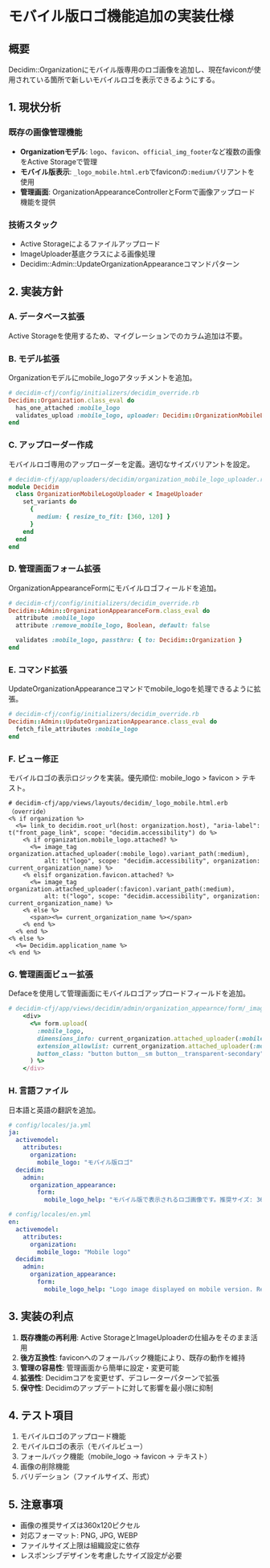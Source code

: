 # モバイル版ロゴ機能追加の実装仕様

## 概要
Decidim::Organizationにモバイル版専用のロゴ画像を追加し、現在faviconが使用されている箇所で新しいモバイルロゴを表示できるようにする。

## 1. 現状分析

### 既存の画像管理機能
- **Organizationモデル**: `logo`、`favicon`、`official_img_footer`など複数の画像をActive Storageで管理
- **モバイル版表示**: `_logo_mobile.html.erb`でfaviconの`:medium`バリアントを使用
- **管理画面**: OrganizationAppearanceControllerとFormで画像アップロード機能を提供

### 技術スタック
- Active Storageによるファイルアップロード
- ImageUploader基底クラスによる画像処理
- Decidim::Admin::UpdateOrganizationAppearanceコマンドパターン

## 2. 実装方針

### A. データベース拡張
Active Storageを使用するため、マイグレーションでのカラム追加は不要。

### B. モデル拡張
Organizationモデルにmobile_logoアタッチメントを追加。

```ruby
# decidim-cfj/config/initializers/decidim_override.rb
Decidim::Organization.class_eval do
  has_one_attached :mobile_logo
  validates_upload :mobile_logo, uploader: Decidim::OrganizationMobileLogoUploader
end
```

### C. アップローダー作成
モバイルロゴ専用のアップローダーを定義。適切なサイズバリアントを設定。

```ruby
# decidim-cfj/app/uploaders/decidim/organization_mobile_logo_uploader.rb
module Decidim
  class OrganizationMobileLogoUploader < ImageUploader
    set_variants do
      {
        medium: { resize_to_fit: [360, 120] }
      }
    end
  end
end
```

### D. 管理画面フォーム拡張
OrganizationAppearanceFormにモバイルロゴフィールドを追加。

```ruby
# decidim-cfj/config/initializers/decidim_override.rb
Decidim::Admin::OrganizationAppearanceForm.class_eval do
  attribute :mobile_logo
  attribute :remove_mobile_logo, Boolean, default: false

  validates :mobile_logo, passthru: { to: Decidim::Organization }
end
```

### E. コマンド拡張
UpdateOrganizationAppearanceコマンドでmobile_logoを処理できるように拡張。

```ruby
# decidim-cfj/config/initializers/decidim_override.rb
Decidim::Admin::UpdateOrganizationAppearance.class_eval do
  fetch_file_attributes :mobile_logo
end
```

### F. ビュー修正
モバイルロゴの表示ロジックを実装。優先順位: mobile_logo > favicon > テキスト。

```erb
# decidim-cfj/app/views/layouts/decidim/_logo_mobile.html.erb（override）
<% if organization %>
  <%= link_to decidim.root_url(host: organization.host), "aria-label": t("front_page_link", scope: "decidim.accessibility") do %>
    <% if organization.mobile_logo.attached? %>
      <%= image_tag organization.attached_uploader(:mobile_logo).variant_path(:medium),
          alt: t("logo", scope: "decidim.accessibility", organization: current_organization_name) %>
    <% elsif organization.favicon.attached? %>
      <%= image_tag organization.attached_uploader(:favicon).variant_path(:medium),
          alt: t("logo", scope: "decidim.accessibility", organization: current_organization_name) %>
    <% else %>
      <span><%= current_organization_name %></span>
    <% end %>
  <% end %>
<% else %>
  <%= Decidim.application_name %>
<% end %>
```

### G. 管理画面ビュー拡張
Defaceを使用して管理画面にモバイルロゴアップロードフィールドを追加。

```ruby
# decidim-cfj/app/views/decidim/admin/organization_appearnce/form/_images.html.erb
    <div>
      <%= form.upload(
        :mobile_logo,
        dimensions_info: current_organization.attached_uploader(:mobile_logo).dimensions_info,
        extension_allowlist: current_organization.attached_uploader(:mobile_logo).extension_allowlist,
        button_class: "button button__sm button__transparent-secondary"
      ) %>
    </div>
```

### H. 言語ファイル
日本語と英語の翻訳を追加。

```yaml
# config/locales/ja.yml
ja:
  activemodel:
    attributes:
      organization:
        mobile_logo: "モバイル版ロゴ"
  decidim:
    admin:
      organization_appearance:
        form:
          mobile_logo_help: "モバイル版で表示されるロゴ画像です。推奨サイズ: 360x120px"

# config/locales/en.yml
en:
  activemodel:
    attributes:
      organization:
        mobile_logo: "Mobile logo"
  decidim:
    admin:
      organization_appearance:
        form:
          mobile_logo_help: "Logo image displayed on mobile version. Recommended size: 360x120px"
```

## 3. 実装の利点

1. **既存機能の再利用**: Active StorageとImageUploaderの仕組みをそのまま活用
2. **後方互換性**: faviconへのフォールバック機能により、既存の動作を維持
3. **管理の容易性**: 管理画面から簡単に設定・変更可能
4. **拡張性**: Decidimコアを変更せず、デコレーターパターンで拡張
5. **保守性**: Decidimのアップデートに対して影響を最小限に抑制

## 4. テスト項目

1. モバイルロゴのアップロード機能
2. モバイルロゴの表示（モバイルビュー）
3. フォールバック機能（mobile_logo → favicon → テキスト）
4. 画像の削除機能
5. バリデーション（ファイルサイズ、形式）

## 5. 注意事項

- 画像の推奨サイズは360x120ピクセル
- 対応フォーマット: PNG, JPG, WEBP
- ファイルサイズ上限は組織設定に依存
- レスポンシブデザインを考慮したサイズ設定が必要
